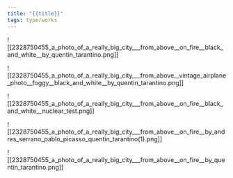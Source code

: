 ```yaml
---
title: "{{title}}"
tags: type/works
---
```

![[2328750455_a_photo_of_a_really_big_city___from_above__on_fire__black_and_white__by_quentin_tarantino.png]]

![[2328750455_a_photo_of_a_really_big_city___from_above__vintage_airplane_photo__foggy__black_and_white__by_quentin_tarantino.png]]

![[2328750455_a_photo_of_a_really_big_city___from_above__on_fire__black_and_white__nuclear_test.png]]

![[2328750455_a_photo_of_a_really_big_city___from_above__on_fire__by_andres_serrano_pablo_picasso_quentin_tarantino(1).png]]

![[2328750455_a_photo_of_a_really_big_city___from_above__on_fire__by_quentin_tarantino.png]]